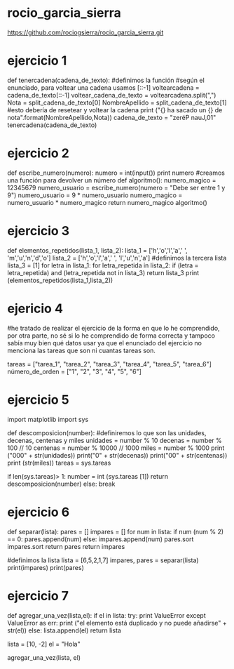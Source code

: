 # rocio_garcia_sierra

https://github.com/rociogsierra/rocio_garcia_sierra.git

# ejercicio 1

def tenercadena(cadena_de_texto):
#definimos la función
#según el enunciado, para voltear una cadena usamos [::-1]
voltearcadena = cadena_de_texto[::-1]
voltear_cadena_de_texto = voltearcadena.split(",")
Nota = split_cadena_de_texto[0]
NombreApellido = split_cadena_de_texto[1]
#esto debería de resetear y voltear la cadena
print ("{} ha sacado un {} de nota".format(NombreApellido,Nota))
cadena_de_texto = "zeréP nauJ,01"
tenercadena(cadena_de_texto)
    
    
# ejercicio 2    

def escribe_numero(numero):
numero = int(input())
print numero
#creamos una función para devolver un número
def algoritmo():
numero_magico = 12345679
numero_usuario = escribe_numero(numero = "Debe ser entre 1 y 9")
numero_usuario = 9 * numero_usuario 
numero_magico = numero_usuario * numero_magico
return numero_magico
algoritmo()


# ejercicio 3

def elementos_repetidos(lista_1, lista_2):
lista_1 = ['h','o','l','a',' ', 'm','u','n','d','o']
lista_2 = ['h','o','l','a',' ', 'l','u','n','a']
#definimos la tercera lista
lista_3 = [1]
for letra in lista_1:
for letra_repetida in lista_2:
if (letra = letra_repetida) and (letra_repetida not in lista_3)
return lista_3
print (elementos_repetidos(lista_1,lista_2))


# ejericio 4
#he tratado de realizar el ejercicio de la forma en que lo he comprendido, por otra parte, no sé si lo he comprendido de forma correcta y tampoco sabía muy bien qué datos usar ya que el enunciado del ejercicio no menciona las tareas que son ni cuantas tareas son.

tareas = ["tarea_1", "tarea_2", "tarea_3", "tarea_4", "tarea_5", "tarea_6"]
número_de_orden = ["1", "2", "3", "4", "5", "6"]





# ejercicio 5

import matplotlib
import sys

def descomposicion(number):
#definiremos lo que son las unidades, decenas, centenas y miles
unidades = number % 10
decenas = number % 100 // 10
centenas = number % 10000 // 1000
miles = number % 1000
print ("000" + str(unidades))
print("0" + str(decenas))
print("00" + str(centenas))
print (str(miles))
tareas = sys.tareas

if len(sys.tareas)> 1:
number = int (sys.tareas [1])
return descomposicion(number)
else:
break


# ejercicio 6

def separar(lista):
pares = []
impares = []
for num in lista:
if num (num % 2) == 0:
pares.append(num)
else:
impares.append(num)
pares.sort
impares.sort
return pares
return impares

#definimos la lista 
lista = [6,5,2,1,7]
impares, pares = separar(lista)
print(impares)
print(pares)


# ejercicio 7

def agregar_una_vez(lista,el):
if el in lista:
try:
print ValueError
except ValueError as err:
print ("el elemento está duplicado y no puede añadirse" + str(el))
else:
lista.append(el)
return lista

lista = [10, -2]
el = "Hola"

agregar_una_vez(lista, el)
